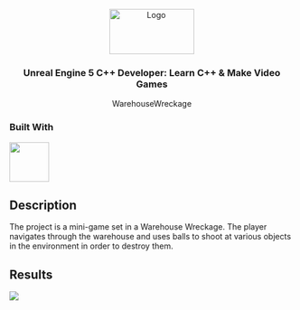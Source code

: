 <div id="top"></div>

<br />

<div align="center">
  <a href="https://github.com/sayuri-gui/unreal5-WarehouseWreckage.git">
    <img src="https://logos-world.net/wp-content/uploads/2021/11/Udemy-Logo.png" alt="Logo" width="150" height="80">
  </a>
<h3 align="center">Unreal Engine 5 C++ Developer: Learn C++ & Make Video Games</h3>
  <p align="center">
        WarehouseWreckage
</div>

### Built With
<div>
<img width="70px" height="70px" src="https://upload.wikimedia.org/wikipedia/commons/thumb/d/da/Unreal_Engine_Logo.svg/1971px-Unreal_Engine_Logo.svg.png"/>
</div>

## Description
The project is a mini-game set in a Warehouse Wreckage. The player navigates through the warehouse and uses balls to shoot at various objects in the environment in order to destroy them. 

## Results
<img src="https://raw.githubusercontent.com/sayuriGui/unreal5-WarehouseWreckage/main/WarehouseWreckage-Preview.gif">
